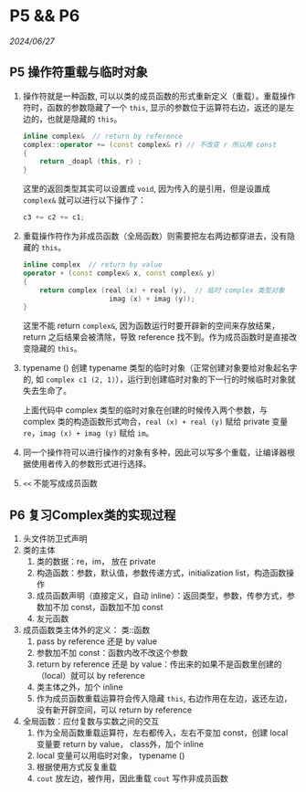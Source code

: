 # P5 && P6

*2024/06/27*

## P5 操作符重载与临时对象

1. 操作符就是一种函数, 可以以类的成员函数的形式重新定义（重载）。重载操作符时，函数的参数隐藏了一个 ```this```, 显示的参数位于运算符右边，返还的是左边的，也就是隐藏的 ```this```。

	```c++
	inline complex&  // return by reference
	complex::operator += (const complex& r) // 不改变 r 所以用 const
	{
		return _doapl (this, r) ;
	}
	```
	这里的返回类型其实可以设置成 ```void```, 因为传入的是引用，但是设置成 ```complex&``` 就可以进行以下操作了：
	
	```c++
	c3 += c2 += c1;
	```
2. 重载操作符作为非成员函数（全局函数）则需要把左右两边都穿进去，没有隐藏的 ```this```。

	```c++
	inline complex  // return by value
	operator + (const complex& x, const complex& y)
	{
		return complex (real (x) + real (y),  // 临时 complex 类型对象
					     imag (x) + imag (y));
	}
	```
	这里不能 return ```complex&```, 因为函数运行时要开辟新的空间来存放结果，return 之后结果会被清除，导致 reference 找不到。作为成员函数时是直接改变隐藏的 ```this```。

3. typename () 创建 typename 类型的临时对象（正常创建对象要给对象起名字的, 如 ```complex c1 (2, 1)```），运行到创建临时对象的下一行的时候临时对象就失去生命了。
	
	上面代码中 complex 类型的临时对象在创建的时候传入两个参数，与 complex 类的构造函数形式吻合，```real (x) + real (y)``` 赋给 private 变量 ```re```，```imag (x) + imag (y)``` 赋给 ```im```。

4. 同一个操作符可以进行操作的对象有多种，因此可以写多个重载，让编译器根据使用者传入的参数形式进行选择。

5. ```<<``` 不能写成成员函数


## P6 复习Complex类的实现过程

1. 头文件防卫式声明
2. 类的主体
	1. 类的数据：re，im， 放在 private
	2. 构造函数：参数，默认值，参数传递方式，initialization list，构造函数操作
	3. 成员函数声明（直接定义，自动 inline）：返回类型，参数，传参方式，参数加不加 const，函数加不加 const
	4. 友元函数
3. 成员函数类主体外的定义： 类::函数
	1.  pass by reference 还是 by value
	2. 参数加不加 const：函数内改不改这个参数
	3. return by reference 还是 by value：传出来的如果不是函数里创建的（local）就可以 by reference
	4. 类主体之外，加个 inline
	5. 作为成员函数重载运算符会传入隐藏 ```this```, 右边作用在左边，返还左边，没有新开辟空间，可以 return by reference
4. 全局函数：应付复数与实数之间的交互
	1. 作为全局函数重载运算符，左右都传入，左右不变加 const，创建 local 变量要 return by value， class外，加个 inline
	2. local 变量可以用临时对象， typename ()
	3. 根据使用方式反复重载
	4. ```cout``` 放左边，被作用，因此重载 ```cout``` 写作非成员函数 